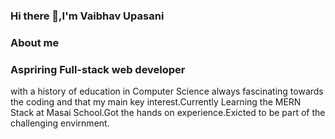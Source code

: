 ### Hi there 👋,I'm Vaibhav Upasani
<h3>About me</h3>
<h3>Aspriring Full-stack web developer</h3>
with a history of education in Computer Science always fascinating towards the coding and that my main key interest.Currently Learning the MERN Stack at Masai School.Got the hands on experience.Exicted to be part of the challenging envirnment.
